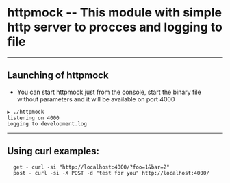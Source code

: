 # httpmock -- This module with simple http server to procces and logging to file
---
## Launching of httpmock
- You can start httpmock just from the console, start the binary file without parameters and it will be available on port 4000
```shell
▶ ./httpmock 
listening on 4000
Logging to development.log
```
---
## Using curl examples: 
```shell
  get - curl -si "http://localhost:4000/?foo=1&bar=2"
  post - curl -si -X POST -d "test for you" http://localhost:4000/
```





